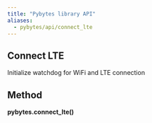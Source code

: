 ```yaml
---
title: "Pybytes library API"
aliases:
  - pybytes/api/connect_lte
---
```


**Connect LTE**
----
  Initialize watchdog for WiFi and LTE connection

**Method**
----
**pybytes.connect_lte()**
